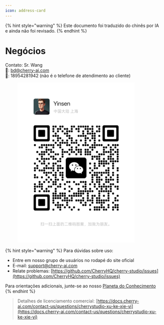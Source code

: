 ```yaml
---
icon: address-card
---
```


{% hint style="warning" %}
Este documento foi traduzido do chinês por IA e ainda não foi revisado.
{% endhint %}

# Negócios

Contato: Sr. Wang  
📮: bd@cherry-ai.com  
📱: 18954281942 (não é o telefone de atendimento ao cliente)

<div align="left"><figure><img src="../.gitbook/assets/6f5735eec7f416a03d38ea34329872ac.jpg" alt="" width="375"><figcaption></figcaption></figure></div>

{% hint style="warning" %}
Para dúvidas sobre uso:  
- Entre em nosso grupo de usuários no rodapé do site oficial  
- E-mail: support@cherry-ai.com  
- Relate problemas: [https://github.com/CherryHQ/cherry-studio/issues](https://github.com/CherryHQ/cherry-studio/issues)  

Para orientações adicionais, junte-se ao nosso [Planeta do Conhecimento](https://wx.zsxq.com/group/48888118185118?group_id=48888118185118\&secret=797qkk5sx94p84zr7fxp8h27rn6c35j7\&inviter_id=414151881428448\&inviter_sid=91n362kab4\&share_from=InviteUrl\&keyword=sJyfK\&type=group)
{% endhint %}

> Detalhes de licenciamento comercial: [https://docs.cherry-ai.com/contact-us/questions/cherrystudio-xu-ke-xie-yi](https://docs.cherry-ai.com/contact-us/questions/cherrystudio-xu-ke-xie-yi)